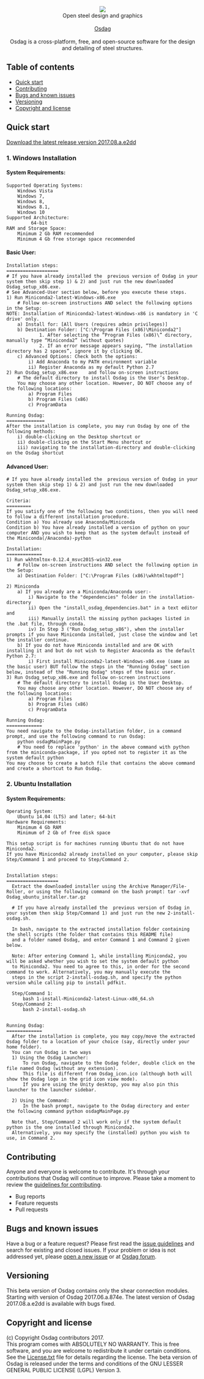 <p align="center"> 
  <img src = "https://user-images.githubusercontent.com/19147922/27816506-9f15355a-60a9-11e7-98cc-585312264801.png"><br>
  Open steel design and graphics <br><br>
  <a href="http://osdag.fossee.in/">Osdag</a><br><br>
  Osdag is a cross-platform, free, and open-source software for the design and detailing of steel structures.
</p>

## Table of contents
* <a href="#quick-start">Quick start</a>
* <a href="#contribute">Contributing</a>
* <a href="#bugs">Bugs and known issues</a>
* <a href="#version">Versioning</a>
* <a href="#license">Copyright and license</a>

## <a id="user-content-quick-start" class="anchor" href="#quick-start" aria-hidden="true"></a> Quick start

<a href= "http://osdag.fossee.in/resources/downloads">Download the latest release version 2017.08.a.e2dd</a>
### 1. Windows Installation

#### System Requirements:
    Supported Operating Systems:
        Windows Vista
        Windows 7,
        Windows 8,
        Windows 8.1,
        Windows 10
    Supported Architecture:
             64-bit
    RAM and Storage Space:
        Minimum 2 Gb RAM recommended
        Minimum 4 Gb free storage space recommended        
        

#### Basic User:
 
    Installation steps:
    ===================
    # If you have already installed the  previous version of Osdag in your system then skip step 1) & 2) and just run the new downloaded 	Osdag_setup_x86.exe.
    # See Advanced-User section below, before you execute these steps.
    1) Run Miniconda2-latest-Windows-x86.exe
        # Follow on-screen instructions AND select the following options in the Setup:
	NOTE: Installation of Miniconda2-latest-Windows-x86 is mandatory in 'C drive' only.
        a) Install for: [All Users (requires admin privileges)]
        b) Destination Folder: ["C:\Program Files (x86)\Miniconda2"]
				1. After selecting the “Program Files (x86)\” directory, manually type “Miniconda2” (without quotes)
				2. If an error message appears saying, “The installation directory has 2 spaces”, ignore it by clicking OK.
        c) Advanced Options: Check both the options:
            i) Add Anaconda to my PATH environment variable
            ii) Register Anaconda as my default Python 2.7            
    2) Run Osdag_setup_x86.exe    and follow on-screen instructions
        # The default directory to install Osdag is the User’s Desktop.
        You may choose any other location. However, DO NOT choose any of the following locations:
            a) Program Files  
            b) Program Files (x86)
            c) ProgramData
    
    Running Osdag:
    ==============
    After the installation is complete, you may run Osdag by one of the following methods:
        i) double-clicking on the Desktop shortcut or
        ii) double-clicking on the Start Menu shortcut or
        iii) navigating to the installation-directory and double-clicking on the Osdag shortcut
    

#### Advanced User:
    # If you have already installed the  previous version of Osdag in your system then skip step 1) & 2) and just run the new downloaded Osdag_setup_x86.exe.

    Criteria:
    =========
    If you satisfy one of the following two conditions, then you will need to follow a different installation procedure.  
    Condition a) You already use Anaconda/Miniconda
    Condition b) You have already installed a version of python on your computer AND you wish to keep that as the system default instead of the Miniconda(/Anaconda)-python
    
    Installation:
    =============
    1) Run wkhtmltox-0.12.4_msvc2015-win32.exe
        # Follow on-screen instructions AND select the following option in the Setup:
        a) Destination Folder: ["C:\Program Files (x86)\wkhtmltopdf"]
        
    2) Miniconda
        a) If you already are a Miniconda/Anaconda user:-
            i) Navigate to the "dependencies" folder in the installation-directory
            ii) Open the "install_osdag_dependencies.bat" in a text editor and  
            iii) Manually install the missing python packages listed in the .bat file, through conda.            
            iv) In Step 3 ("Run Osdag_setup_x86"), when the installer prompts if you have Miniconda installed, just close the window and let the installer continue.
        b) If you do not have Miniconda installed and are OK with installing it and but do not wish to Register Anaconda as the default Python 2.7:
            i) First install Miniconda2-latest-Windows-x86.exe (same as the basic user) BUT follow the steps in the "Running Osdag" section below, instead of the "Running Osdag" steps of the basic user.
    3) Run Osdag_setup_x86.exe and follow on-screen instructions
        # The default directory to install Osdag is the User Desktop.  
        You may choose any other location. However, DO NOT choose any of the following locations:
            a) Program Files  
            b) Program Files (x86)
            c) ProgramData    
    
    Running Osdag:
    =============
    You need navigate to the Osdag-installation folder, in a command prompt, and use the following command to run Osdag:
        python osdagMainPage.py
        # You need to replace 'python' in the above command with python from the miniconda-package, if you opted not to register it as the system default python
    You may choose to create a batch file that contains the above command and create a shortcut to Run Osdag.

### 2. Ubuntu Installation

#### System Requirements:
    Operating System: 
        Ubuntu 14.04 (LTS) and later; 64-bit
    Hardware Requirements:
        Minimum 4 Gb RAM
        Minimum of 2 Gb of free disk space
 
    This setup script is for machines running Ubuntu that do not have Miniconda2.  
    If you have Miniconda2 already installed on your computer, please skip Step/Command 1 and proceed to Step/Command 2.
 

    Installation steps:
    ===================
      Extract the downloaded installer using the Archive Manager/File-Roller, or using the following command on the bash prompt: tar -xvf Osdag_ubuntu_installer.tar.gz

      # If you have already installed the  previous version of Osdag in your system then skip Step/Command 1) and just run the new 2-install-osdag.sh.

      In bash, navigate to the extracted installation folder containing the shell scripts (the folder that contains this README file)
      and a folder named Osdag, and enter Command 1 and Command 2 given below.  

      Note: After entering Command 1, while installing Miniconda2, you will be asked whether you wish to set the system default python
      to Miniconda2. You need to agree to this, in order for the second command to work. Alternatively, you may manually execute the 
      steps in the script 2-install-osdag.sh, and specify the python version while calling pip to install pdfkit.

      Step/Command 1:
          bash 1-install-Miniconda2-latest-Linux-x86_64.sh
      Step/Command 2:
          bash 2-install-osdag.sh


    Running Osdag:
    =============
      After the installation is complete, you may copy/move the extracted Osdag folder to a location of your choice (say, directly under your home folder). 
      You can run Osdag in two ways
      1) Using the Osdag Launcher:
          To run Osdag, navigate to the Osdag folder, double click on the file named Osdag (without any extension). 
          This file is different from Osdag_icon.ico (although both will show the Osdag logo in the grid icon view mode).
          If you are using the Unity desktop, you may also pin this launcher to the launcher sidebar.

      2) Using the Command:
          In the bash prompt, navigate to the Osdag directory and enter the following command python osdagMainPage.py

      Note that, Step/Command 2 will work only if the system default python is the one installed through Miniconda2.
      Alternatively, you may specify the (installed) python you wish to use, in Command 2.

## <a id="user-content-contribute" class="anchor" href="#bugs" aria-hidden="true"></a> Contributing
Anyone and everyone is welcome to contribute. It's through your contributions that Osdag will continue to improve. Please take a moment to review the <a href= "https://github.com/osdag-admin/Osdag/blob/master/CONTRIBUTING.md">guidelines for contributing</a>.

   * Bug reports
   * Feature requests
   * Pull requests

## <a id="user-content-bugs" class="anchor" href="#bugs" aria-hidden="true"></a> Bugs and known issues
Have a bug or a feature request? Please first read the <a href= "https://github.com/osdag-admin/Osdag/blob/master/CONTRIBUTING.md#using-the-issue-tracker">issue guidelines</a> and search for existing and closed issues. If your problem or idea is not addressed yet, please <a href= "https://github.com/osdag-admin/Osdag/issues/new">open a new issue</a> or at <a href= "http://osdag.fossee.in/forums"> Osdag forum</a>.

## <a id="user-content-version" class="anchor" href="#version" aria-hidden="true"></a> Versioning
This beta version of Osdag contains only the shear connection modules. Starting with version of Osdag 2017.06.a.874e. The latest version of Osdag 2017.08.a.e2dd is available with bugs fixed.

## <a id="user-content-license" class="anchor" href="#license" aria-hidden="true"></a> Copyright and license
(c) Copyright Osdag contributors 2017.<br>
This program comes with ABSOLUTELY NO WARRANTY. This is free software, and you are welcome to redistribute it under certain conditions. See the <a href="https://github.com/osdag-admin/Osdag/files/1207162/License.txt">License.txt</a> file for details regarding the license.
The beta version of Osdag is released under the terms and conditions of the GNU LESSER GENERAL PUBLIC LICENSE (LGPL) Version 3.
